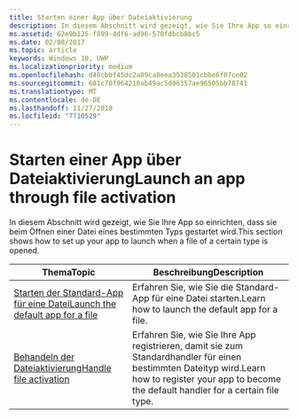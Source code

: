 ```yaml
---
title: Starten einer App über Dateiaktivierung
description: In diesem Abschnitt wird gezeigt, wie Sie Ihre App so einrichten, dass sie beim Öffnen einer Datei eines bestimmten Typs gestartet wird.
ms.assetid: 62e9b125-f899-4df6-ad96-570fdbcb8bc5
ms.date: 02/08/2017
ms.topic: article
keywords: Windows 10, UWP
ms.localizationpriority: medium
ms.openlocfilehash: d48cbbf45dc2a09ca8eea3538501cbbe6f07ce02
ms.sourcegitcommit: 681c70f964210ab49ac5d06357ae96505bb78741
ms.translationtype: MT
ms.contentlocale: de-DE
ms.lasthandoff: 11/27/2018
ms.locfileid: "7710529"
---
```

# <a name="launch-an-app-through-file-activation"></a><span data-ttu-id="6c5f4-104">Starten einer App über Dateiaktivierung</span><span class="sxs-lookup"><span data-stu-id="6c5f4-104">Launch an app through file activation</span></span>

<span data-ttu-id="6c5f4-105">In diesem Abschnitt wird gezeigt, wie Sie Ihre App so einrichten, dass sie beim Öffnen einer Datei eines bestimmten Typs gestartet wird.</span><span class="sxs-lookup"><span data-stu-id="6c5f4-105">This section shows how to set up your app to launch when a file of a certain type is opened.</span></span>

| <span data-ttu-id="6c5f4-106">Thema</span><span class="sxs-lookup"><span data-stu-id="6c5f4-106">Topic</span></span> | <span data-ttu-id="6c5f4-107">Beschreibung</span><span class="sxs-lookup"><span data-stu-id="6c5f4-107">Description</span></span> |
|-------|-------------|
| [<span data-ttu-id="6c5f4-108">Starten der Standard-App für eine Datei</span><span class="sxs-lookup"><span data-stu-id="6c5f4-108">Launch the default app for a file</span></span>](launch-the-default-app-for-a-file.md) | <span data-ttu-id="6c5f4-109">Erfahren Sie, wie Sie die Standard-App für eine Datei starten.</span><span class="sxs-lookup"><span data-stu-id="6c5f4-109">Learn how to launch the default app for a file.</span></span> |
| [<span data-ttu-id="6c5f4-110">Behandeln der Dateiaktivierung</span><span class="sxs-lookup"><span data-stu-id="6c5f4-110">Handle file activation</span></span>](handle-file-activation.md) | <span data-ttu-id="6c5f4-111">Erfahren Sie, wie Sie Ihre App registrieren, damit sie zum Standardhandler für einen bestimmten Dateityp wird.</span><span class="sxs-lookup"><span data-stu-id="6c5f4-111">Learn how to register your app to become the default handler for a certain file type.</span></span> |